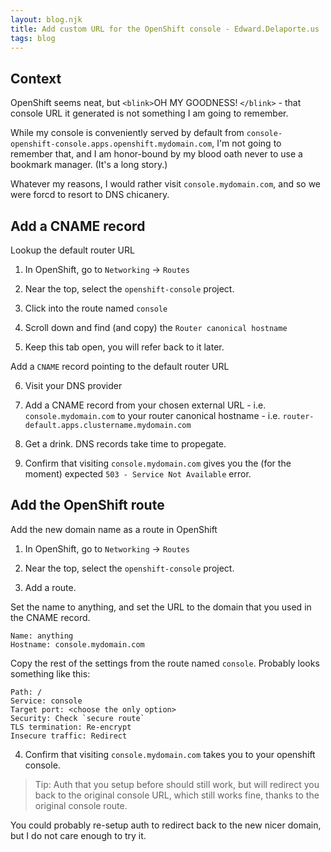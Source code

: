 ```yaml
---
layout: blog.njk
title: Add custom URL for the OpenShift console - Edward.Delaporte.us
tags: blog
---
```


## Context

OpenShift seems neat, but `<blink>`OH MY GOODNESS! `</blink>` - that console URL it generated is not something I am going to remember.

While my console is conveniently served by default from `console-openshift-console.apps.openshift.mydomain.com`, I'm not going to remember that, and I am honor-bound by my blood oath never to use a bookmark manager. (It's a long story.)

Whatever my reasons, I would rather visit `console.mydomain.com`, and so we were forcd to resort to DNS chicanery.

## Add a CNAME record

Lookup the default router URL

  1. In OpenShift, go to `Networking` -> `Routes`

  2. Near the top, select the `openshift-console` project.

  3. Click into the route named `console`

  4. Scroll down and find (and copy) the `Router canonical hostname`

  5. Keep this tab open, you will refer back to it later.

Add a `CNAME` record pointing to the default router URL

  6. Visit your DNS provider

  7. Add a CNAME record from your chosen external URL - i.e. `console.mydomain.com` to your router canonical hostname - i.e. `router-default.apps.clustername.mydomain.com`

  8. Get a drink. DNS records take time to propegate.

  9. Confirm that visiting `console.mydomain.com` gives you the (for the moment) expected `503 - Service Not Available` error.

## Add the OpenShift route

Add the new domain name as a route in OpenShift

1. In OpenShift, go to `Networking` -> `Routes`

2. Near the top, select the `openshift-console` project.

3. Add a route.

  Set the name to anything, and set the URL to the domain that you used in the CNAME record.

    Name: anything
    Hostname: console.mydomain.com

  Copy the rest of the settings from the route named `console`. Probably looks something like this:

    Path: /
    Service: console
    Target port: <choose the only option>
    Security: Check `secure route`
    TLS termination: Re-encrypt
    Insecure traffic: Redirect

4. Confirm that visiting `console.mydomain.com` takes you to your openshift console.

  > Tip: Auth that you setup before should still work, but will redirect you back to the original console URL, which still works fine, thanks to the original console route.

You could probably re-setup auth to redirect back to the new nicer domain, but I do not care enough to try it.